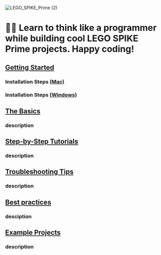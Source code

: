 ![LEGO_SPIKE_Prime (2)](https://github.com/tconey01/legospikeprime-repo/assets/119706185/57541aa3-a0eb-41f1-a89f-007c188684f1)



# 🤖🐍 Learn to think like a programmer while building cool LEGO SPIKE Prime projects. Happy coding!

## [Getting Started](GettingStarted) 
### Installation Steps [(Mac)](InstallationSteps(Mac))
### Installation Steps [(Windows)](InstallationSteps(Windows))

## [The Basics]()
### description

## [Step-by-Step Tutorials](step-by-steptutorials)
### description


## [Troubleshooting Tips](troubleshootingtips)
### description


## [Best practices]()
### desciption

## [Example Projects]()
### description

